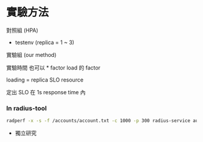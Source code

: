 # 實驗方法

對照組 (HPA)
- testenv (replica = 1 ~ 3)

實驗組 (our method)


實驗時間 也可以 * factor 
load 的 factor 


loading = replica
SLO resource 

定出 SLO 在 1s response time 內


### In radius-tool
```bash
radperf -x -s -f /accounts/account.txt -c 1000 -p 300 radius-service auth testing123
```

- 獨立研究